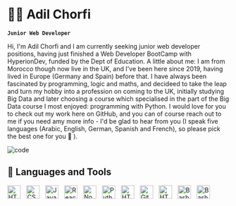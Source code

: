# 🏄‍♂️ Adil Chorfi

**`Junior Web Developer `**

Hi, I'm Adil Chorfi and I am currently seeking junior web developer positions, having just finished a Web Developer BootCamp with HyperionDev, funded by the Dept of Education.  A little about me: I am from Morocco though now live in the UK, and I've been here since 2019, having lived in Europe (Germany and Spain) before that.  I have always been fascinated by programming, logic and maths, and decideed to take the leap and turn my hobby into a profession on coming to the UK, initially studying Big Data and later choosing a course which specialised in the part of the Big Data course I most enjoyed: programming with Python.  I would love for you to check out my work here on GitHub, and you can of course reach out to me if you need amy more info - I'd be glad to hear from you (I speak five languages  (Arabic, English, German, Spanish and French), so please pick the best one for you 🙂 ). 



![code](https://user-images.githubusercontent.com/83772444/219866723-8fd220e7-06da-4413-8d10-c4fddafc7f3f.gif)


## 🧰 Languages and Tools



<img align="left" alt="HTML" width="30px" style="padding-right:10px;" src="https://cdn.jsdelivr.net/gh/devicons/devicon/icons/html5/html5-plain.svg" />
<img align="left" alt="CSS" width="30px" style="padding-right:10px;" src="https://cdn.jsdelivr.net/gh/devicons/devicon/icons/css3/css3-plain.svg" />
<img align="left" alt="JavaScript" width="30px" style="padding-right:10px;" src="https://cdn.jsdelivr.net/gh/devicons/devicon/icons/javascript/javascript-plain.svg" />
<img align="left" alt="React" width="30px" style="padding-right:10px;" src="https://cdn.jsdelivr.net/gh/devicons/devicon/icons/react/react-original.svg" />
<img align="left" alt="NodeJS" width="30px" style="padding-right:10px;" src="https://cdn.jsdelivr.net/gh/devicons/devicon/icons/nodejs/nodejs-original.svg" />
<img align="left" alt="Python" width="30px" style="padding-right:10px;" src="https://cdn.iconscout.com/icon/premium/png-512-thumb/sql-file-3-504151.png?f=avif&w=256" />
<img align="left" alt="HTML" width="30px" style="padding-right:10px;" src="https://cdn.iconscout.com/icon/free/png-512/python-3628999-3030224.png?f=avif&w=256" />
<img align="left" alt="GitHub" width="30px" style="padding-right:10px;" src="https://cdn.iconscout.com/icon/free/png-512/github-159-721954.png?f=avif&w=256" />
<img align="left" alt="HTML" width="30px" style="padding-right:10px;" src="https://cdn.iconscout.com/icon/free/png-512/redux-283024.png?f=avif&w=256" />
<img align="left" alt="Bash" width="30px" style="padding-right:10px;" src="https://cdn.iconscout.com/icon/free/png-512/tableau-5376637-4489897.png?f=avif&w=256" />
<img align="left" alt="Bash" width="30px" style="padding-right:10px;" src="https://cdn.jsdelivr.net/gh/devicons/devicon/icons/bash/bash-original.svg" />
<br />






